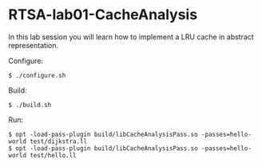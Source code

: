 # RTSA-lab01-CacheAnalysis

In this lab session you will learn how to implement a LRU cache in abstract representation.


Configure:

    $ ./configure.sh

Build:

    $ ./build.sh

Run:

    $ opt -load-pass-plugin build/libCacheAnalysisPass.so -passes=hello-world test/dijkstra.ll
    $ opt -load-pass-plugin build/libCacheAnalysisPass.so -passes=hello-world test/hello.ll